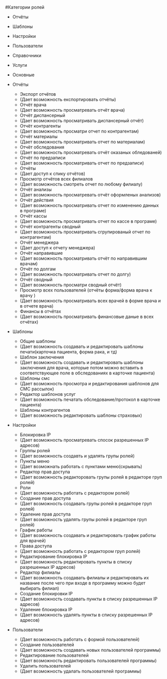 #Категории ролей

- Отчёты
- Шаблоны
- Настройки
- Пользователи
- Справочники
- Услуги
- Основные

- Отчёты
  - Экспорт отчётов
   - (Дает возможность експортировать отчёты)
   - Отчёт врача 
   - (Дает возможность просматревать отчёт врача)
   - Отчёт диспансерный
  - (Дает возможность просматривать диспансерный отчёт)
  - Отчёт контрагенты
  - (Дает возможность просматри отчет по контрагентам)
  - Отчёт материалы
  - (Дает возможность просматривать отчет по материалам)
  - Отчёт обследования
  - (Дает возможность просматревать отчёт оказаных обледованей)
  - Отчёт по предзаписи
  - (Дает возможность просматривать отчет по предзаписи)
  - Отчёты
  - (Дает доступ к спику отчётов)
  - Просмотр отчётов всех филиалов
  - (Дает возможность смотреть отчет по любому филиалу)
  - Отчёт анализы
  - (Дает возможность просматревать отчёт оформленых анализов)
  - Отчёт действия
  - (Дает возможность просматривать отчет по изменению данных в програме)
  - Отчёт кассы
  - (Дает возможность просматривать отчет по кассе в програме)
  - Отчёт контрагенты сводный
  - (Дает возможность просматривать сгрупированый отчет по контрагентам)
  - Отчёт менеджера
  - (Дает доступ к отчету менеджера)
  - Отчёт направившие
  - (Дает возможность просматривать отчёт по направившим врачам)
  - Отчёт по долгам
  - (Дает возможность просматривать отчет по долгу)
  - Отчёт сводный 
  - (Дает возможность просматри сводный отчёт)
  - Просмотр всех пользователей (отчёты форма/форма врача к врачу )
  - (Дает возможность просматривать всех врачей в форме врача и в отчете врача)
  - Финансы в отчётах
  - (Дает возможность просматривать финансовые даные в всех отчётах)

- Шаблоны
  - Общие шаблоны
  - (Дает возможность создавать и редактировать шаблоны печати(карточка пациента, форма рака, и тд)
  - Шаблон заключения
  - (Дает возможность создавать и редактировать шаблоны заключения для врача, которые потом можно вставить в соответствующее поле в обследованиях в карточке пациента)
  - Шаблоны смс
  - (Дает возможность просмотра и редактирования шаблонов для СМС рассылок)
  - Редактор шаблонов услуг
  - (Дает возможность печатать обследование/протокол в карточке пациента)
  - Шаблоны контрагентов
  - (Дает возможность редактировать шаблоны страховых)

- Настройки
  - Блокировка IP
  - (Дает возможность просматревать спосок разрешенных IP адресов)
  - Группы ролей
  - (Дает возможность создавть и удалять групы ролей)
  - Пункты меню
  - (Дает возможнать работать с пунктами меню(скрывать)
  - Редактор прав доступа
  - (Дает возможность редакторовать групы ролей в редакторе груп ролей)
  - Роли
  - (Дает возможность работать с редактором ролей)
  - Создание прав доступа
  - (Дает возможность создавать групы ролей в редакторе груп ролей)
  - Удаление прав доступа
  - (Дает возможность удалять групы ролей в редакторе груп ролей)
  - График работы
  - (Дает возможность создавать и редактировать график работы для врачей)
  - Права доступа
  - (Дает возможность работать с редактором груп ролей)
  - Редактирование блокировка IP
  - (Дает возможность редактировать пункты в списку разрешенных IP адресов)
  - Редактор филиалы 
  - (Дает возможность создавать филиалы и редактировать их название после чего при входе в программу можно будет выбирать филиал)
  - Создание блокировки IP
  - (Дает возможность создавать пункты в списку разрешенных IP адресов)
  - Удаление блокировка IP
  - (Дает возможность удалять пункты в списку разрешенных IP адресов)

- Пользователи
  - (Дает возможность работать с формой пользователей)
  - Создание пользователей
  - (Дает возможность создавать новых пользователей программы)
  - Редактирование пользователей
  - (Дает возможность редактировать пользователей программы)
  - Удалить пользователей
  - (Дает возможность удалать пользователей программы)